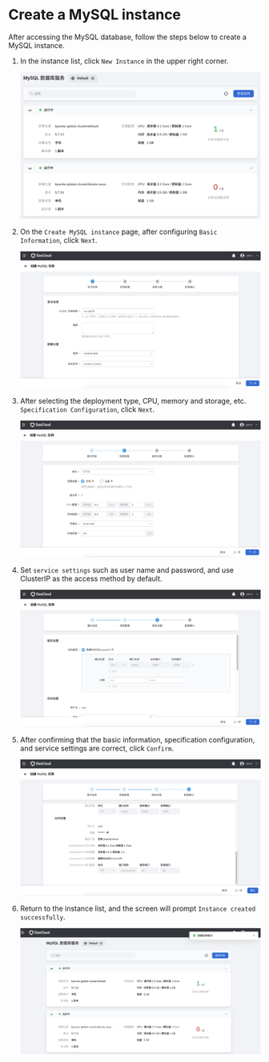 # Create a MySQL instance

After accessing the MySQL database, follow the steps below to create a MySQL instance.

1. In the instance list, click `New Instance` in the upper right corner.

    ![Basic Information](../images/create00.png)

2. On the `Create MySQL instance` page, after configuring `Basic Information`, click `Next`.

    ![Basic Information](../images/create01.png)

3. After selecting the deployment type, CPU, memory and storage, etc. `Specification Configuration`, click `Next`.

    ![Specification Configuration](../images/create02.png)

4. Set `service settings` such as user name and password, and use ClusterIP as the access method by default.

    ![Service Settings](../images/create03.png)

5. After confirming that the basic information, specification configuration, and service settings are correct, click `Confirm`.

    ![Confirm](../images/create04.png)

6. Return to the instance list, and the screen will prompt `Instance created successfully`.

    ![Created Successfully](../images/create05.png)